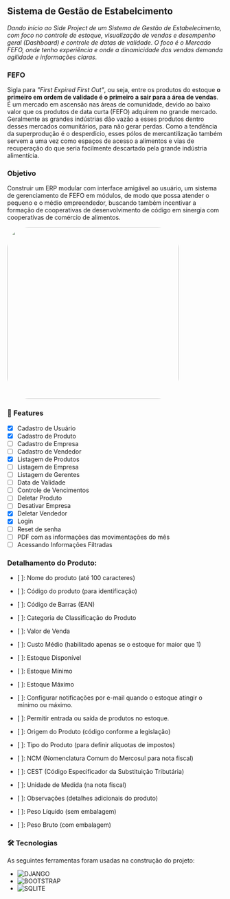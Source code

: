 ## Sistema de Gestão de Estabelcimento

_Dando início ao Side Project de um Sistema de Gestão de Estabelecimento, com foco no controle de estoque, visualização de vendas e desempenho geral (Dashboard) e controle de datas de validade. O foco é o Mercado FEFO, onde tenho experiência e onde a dinamicidade das vendas demanda agilidade e informações claras._

### FEFO
Sigla para _"First Expired First Out"_, ou seja, entre os produtos do estoque **o primeiro em ordem de validade é o primeiro a sair para a área de vendas**. É um mercado em ascensão nas áreas de comunidade, devido ao baixo valor que os produtos de data curta (FEFO) adquirem no grande mercado. Geralmente as grandes indústrias dão vazão a esses produtos dentro desses mercados comunitários, para não gerar perdas. Como a tendência da superprodução é o desperdício, esses pólos de mercantilização também servem a uma vez como espaços de acesso a alimentos e vias de recuperação do que seria facilmente descartado pela grande indústria alimentícia.

### Objetivo
Construir um ERP modular com interface amigável ao usuário, um sistema de gerenciamento de FEFO em módulos, de modo que possa atender o pequeno e o médio empreendedor, buscando também incentivar a formação de cooperativas de desenvolvimento de código em sinergia com cooperativas de comércio de alimentos.

<img height="400" style="border-radius:50px;" src="https://res.cloudinary.com/petraiosklytometis/image/upload/v1694380215/Beige_Minimalist_Financial_Plan_Dashboard_Graph_1_dzakk7.gif">

### 🏁 Features

- [x] Cadastro de Usuário
- [x] Cadastro de Produto
- [ ] Cadastro de Empresa
- [ ] Cadastro de Vendedor
- [x] Listagem de Produtos
- [ ] Listagem de Empresa
- [ ] Listagem de Gerentes
- [ ] Data de Validade
- [ ] Controle de Vencimentos
- [ ] Deletar Produto
- [ ] Desativar Empresa
- [x] Deletar Vendedor
- [x] Login
- [ ] Reset de senha
- [ ] PDF com as informações das movimentações do mês
- [ ] Acessando Informações Filtradas

### Detalhamento do Produto:

- [ ]: Nome do produto (até 100 caracteres)
- [ ]: Código do produto (para identificação)
- [ ]: Código de Barras (EAN)
- [ ]: Categoria de Classificação do Produto
- [ ]: Valor de Venda
- [ ]: Custo Médio (habilitado apenas se o estoque for maior que 1)
- [ ]: Estoque Disponível
- [ ]: Estoque Mínimo
- [ ]: Estoque Máximo

- [ ]: Configurar notificações por e-mail quando o estoque atingir o mínimo ou máximo.

- [ ]: Permitir entrada ou saída de produtos no estoque.

- [ ]: Origem do Produto (código conforme a legislação)
- [ ]: Tipo do Produto (para definir alíquotas de impostos)
- [ ]: NCM (Nomenclatura Comum do Mercosul para nota fiscal)
- [ ]: CEST (Código Especificador da Substituição Tributária)
- [ ]: Unidade de Medida (na nota fiscal)
- [ ]: Observações (detalhes adicionais do produto)
- [ ]: Peso Líquido (sem embalagem)
- [ ]: Peso Bruto (com embalagem)


### 🛠 Tecnologias
<p>As seguintes ferramentas foram usadas na construção do projeto:</p>

- ![DJANGO](https://img.shields.io/badge/Django-092E20?style=for-the-badge&logo=django&logoColor=white)
- ![BOOTSTRAP](https://img.shields.io/badge/Bootstrap-563D7C?style=for-the-badge&logo=bootstrap&logoColor=white)
- ![SQLITE](https://img.shields.io/badge/SQLite-07405E?style=for-the-badge&logo=sqlite&logoColor=white)
